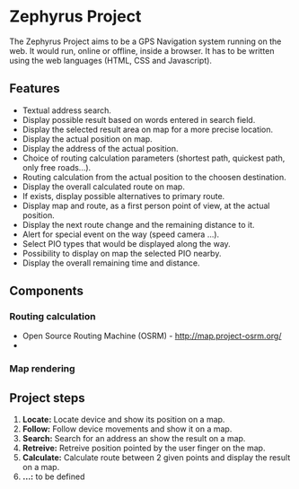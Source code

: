 # Zephyrus Project


The Zephyrus Project aims to be a GPS Navigation system running on the web. It would run, online or offline, inside a browser. It has to be written using the web languages (HTML, CSS and Javascript).

## Features
* Textual address search.
* Display possible result based on words entered in search field.
* Display the selected result area on map for a more precise location.
* Display the actual position on map.
* Display the address of the actual position.
* Choice of routing calculation parameters (shortest path, quickest path, only free roads...).
* Routing calculation from the actual position to the choosen destination.
* Display the overall calculated route on map.
* If exists, display possible alternatives to primary route.
* Display map and route, as a first person point of view, at the actual position.
* Display the next route change and the remaining distance to it.
* Alert for special event on the way (speed camera ...).
* Select PIO types that would be displayed along the way.
* Possibility to display on map the selected PIO nearby.
* Display the overall remaining time and distance.

## Components

### Routing calculation
* Open Source Routing Machine (OSRM) - http://map.project-osrm.org/
* 

### Map rendering

## Project steps

1. **Locate:** Locate device and show its position on a map.
2. **Follow:** Follow device movements and show it on a map.
3. **Search:** Search for an address an show the result on a map.
4. **Retreive:** Retreive position pointed by the user finger on the map.
5. **Calculate:** Calculate route between 2 given points and display the result on a map.
6. **...:** to be defined